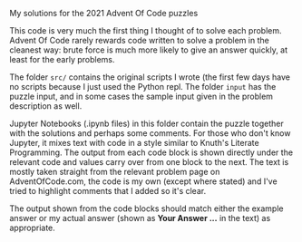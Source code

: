 My solutions for the 2021 Advent Of Code puzzles

This code is very much the first thing I thought of to solve each problem. Advent Of Code rarely
rewards code written to solve a problem in the cleanest way: brute force is much more likely
to give an answer quickly, at least for the early problems.

The folder `src/` contains the original scripts I wrote (the first few days have no scripts because I just
used the Python repl. The folder `input` has the puzzle input, and in some cases the sample input
given in the problem description as well.

Jupyter Notebooks (.ipynb files) in this folder contain the puzzle together with the solutions and perhaps some
comments. For those who don't know Jupyter, it mixes text with code in a style similar to Knuth's Literate Programming.
The output from each code block is shown directly under the relevant code and values carry over from one block to the next.
The text is mostly taken straight from the relevant problem page on AdventOfCode.com, the code is my own 
(except where stated) and I've tried to highlight comments that I added so it's clear.

The output shown from the code blocks should match either the example answer or my actual answer 
(shown as **Your Answer ...** in the text) as appropriate.

